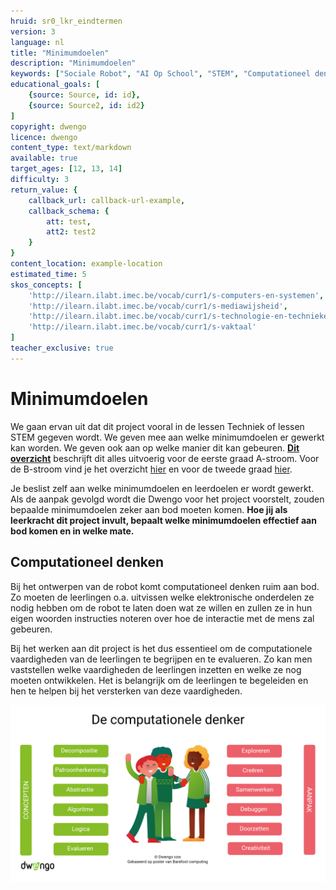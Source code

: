 ```yaml
---
hruid: sr0_lkr_eindtermen
version: 3
language: nl
title: "Minimumdoelen"
description: "Minimumdoelen"
keywords: ["Sociale Robot", "AI Op School", "STEM", "Computationeel denken", "Grafisch programmeren"]
educational_goals: [
    {source: Source, id: id}, 
    {source: Source2, id: id2}
]
copyright: dwengo
licence: dwengo
content_type: text/markdown
available: true
target_ages: [12, 13, 14]
difficulty: 3
return_value: {
    callback_url: callback-url-example,
    callback_schema: {
        att: test,
        att2: test2
    }
}
content_location: example-location
estimated_time: 5
skos_concepts: [
    'http://ilearn.ilabt.imec.be/vocab/curr1/s-computers-en-systemen', 
    'http://ilearn.ilabt.imec.be/vocab/curr1/s-mediawijsheid', 
    'http://ilearn.ilabt.imec.be/vocab/curr1/s-technologie-en-technieken', 
    'http://ilearn.ilabt.imec.be/vocab/curr1/s-vaktaal'
]
teacher_exclusive: true
---
```


# Minimumdoelen

We gaan ervan uit dat dit project vooral in de lessen Techniek of lessen STEM gegeven wordt.
We geven mee aan welke minimumdoelen er gewerkt kan worden. We geven ook aan op welke manier dit kan gebeuren. [**Dit overzicht**](embed/MinimumdoelenA-stroomSocialeRobot.pdf "Minimumdoelen") beschrijft dit alles uitvoerig voor de eerste graad A-stroom. Voor de B-stroom vind je het overzicht [hier](embed/minimumdoelenBstroomsocialerobot.pdf "Minimumdoelen") en voor de tweede graad [hier](embed/minimumdoelentweedegraadsocialerobot.pdf "Minimumdoelen").

Je beslist zelf aan welke minimumdoelen en leerdoelen er wordt gewerkt. Als de aanpak gevolgd wordt die Dwengo voor het project voorstelt, zouden bepaalde minimumdoelen zeker aan bod moeten komen.
**Hoe jij als leerkracht dit project invult, bepaalt welke minimumdoelen effectief aan bod komen en in welke mate.**


## Computationeel denken

Bij het ontwerpen van de robot komt computationeel denken ruim aan bod. Zo moeten de leerlingen o.a. uitvissen welke elektronische onderdelen ze nodig hebben om de robot te laten doen wat ze willen en zullen ze in hun eigen woorden instructies noteren over hoe de interactie met de mens zal gebeuren.

Bij het werken aan dit project is het dus essentieel om de computationele vaardigheden van de leerlingen te begrijpen en te evalueren. Zo kan men vaststellen welke vaardigheden de leerlingen inzetten en welke ze nog moeten ontwikkelen. Het is belangrijk om de leerlingen te begeleiden en hen te helpen bij het versterken van deze vaardigheden.

![poster computationeel denken](embed/computationeeldenken.png "poster computationeel denken")
